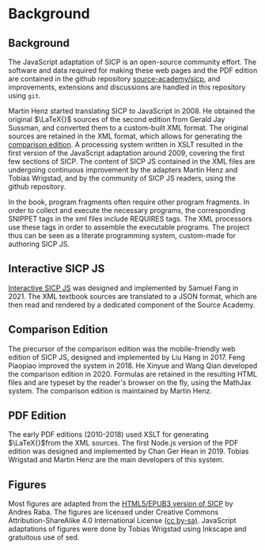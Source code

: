 # Background

## Background

The JavaScript adaptation of SICP is an open-source community effort. The software and data required for making these web pages and the PDF edition are contained in the github repository [source-academy/sicp](https://github.com/source-academy/sicp), and improvements, extensions and discussions are handled in this repository using `git`.

Martin Henz started translating SICP to JavaScript in 2008. He obtained the original $\LaTeX{}$ sources of the second edition from Gerald Jay Sussman, and converted them to a custom-built XML format. The original sources are retained in the XML format, which allows for generating the [comparison edition](https://sicp.sourceacademy.org/). A processing system written in XSLT resulted in the first version of the JavaScript adaptation around 2009, covering the first few sections of SICP. The content of SICP JS contained in the XML files are undergoing continuous improvement by the adapters Martin Henz and Tobias Wrigstad, and by the community of SICP JS readers, using the github repository.

In the book, program fragments often require other program fragments. In order to collect and execute the necessary programs, the corresponding SNIPPET tags in the xml files include REQUIRES tags. The XML processors use these tags in order to assemble the executable programs. The project thus can be seen as a literate programming system, custom-made for authoring SICP JS.

## Interactive SICP JS

[Interactive SICP JS](https://sourceacademy.org/sicpjs) was designed and implemented by Samuel Fang in 2021. The XML textbook sources are translated to a JSON format, which are then read and rendered by a dedicated component of the Source Academy.

## Comparison Edition

The precursor of the comparison edition was the mobile-friendly web edition of SICP JS, designed and implemented by Liu Hang in 2017. Feng Piaopiao improved the system in 2018. He Xinyue and Wang Qian developed the comparison edition in 2020. Formulas are retained in the resulting HTML files and are typeset by the reader's browser on the fly, using the MathJax system. The comparison edition is maintained by Martin Henz.

## PDF Edition

The early PDF editions (2010-2018) used XSLT for generating $\LaTeX{}$from the XML sources. The first Node.js version of the PDF edition was designed and implemented by Chan Ger Hean in 2019. Tobias Wrigstad and Martin Henz are the main developers of this system.

## Figures

Most figures are adapted from the [HTML5/EPUB3 version of SICP](https://github.com/sarabander/sicp) by Andres Raba. The figures are licensed under Creative Commons Attribution-ShareAlike 4.0 International License [(cc by-sa)](https://creativecommons.org/licenses/by-sa/4.0). JavaScript adaptations of figures were done by Tobias Wrigstad using Inkscape and gratuitous use of sed.
